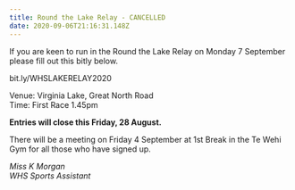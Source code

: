 ```yaml
---
title: Round the Lake Relay - CANCELLED
date: 2020-09-06T21:16:31.148Z
---
```

If you are keen to run in the Round the Lake Relay on Monday 7 September please fill out this bitly below.

bit.ly/WHSLAKERELAY2020

Venue: Virginia Lake, Great North Road  
Time: First Race 1.45pm

**Entries will close this Friday, 28 August.**  

There will be a meeting on Friday 4 September  at 1st Break in the Te Wehi Gym for all those who have signed up.

_Miss K Morgan  
WHS Sports Assistant_